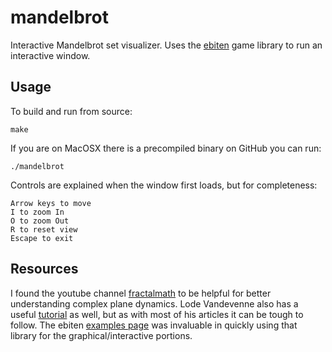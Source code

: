 # mandelbrot

Interactive Mandelbrot set visualizer. Uses the [ebiten][3] game library to run an interactive window.

## Usage

To build and run from source:
```
make
```

If you are on MacOSX there is a precompiled binary on GitHub you can run:
```
./mandelbrot
```

Controls are explained when the window first loads, but for completeness:
```
Arrow keys to move
I to zoom In
O to zoom Out
R to reset view
Escape to exit
```

## Resources

I found the youtube channel [fractalmath][1] to be helpful for better understanding complex plane dynamics. Lode Vandevenne also has a useful [tutorial][2] as well, but as with most of his articles it can be tough to follow. The ebiten [examples page][4] was invaluable in quickly using that library for the graphical/interactive portions.

[1]: https://www.youtube.com/channel/UCJ1i1TGHljQ6ETPgptchOZg
[2]: https://lodev.org/cgtutor/juliamandelbrot.html
[3]: https://ebiten.org/
[4]: https://ebiten.org/examples
